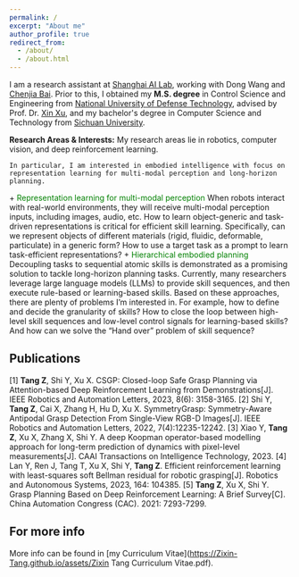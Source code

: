 ```yaml
---
permalink: /
excerpt: "About me"
author_profile: true
redirect_from: 
  - /about/
  - /about.html
---
```


I am a research assistant at [Shanghai AI Lab](https://www.shlab.org.cn), working with Dong Wang and [Chenjia Bai](https://baichenjia.github.io). Prior to this, I obtained my **M.S. degree** in Control Science and Engineering from [National University of Defense Technology](https://www.nudt.edu.cn), advised by Prof. Dr. [Xin Xu](https://xueshu.baidu.com/scholarID/CN-B7736SUJ), and my bachelor's degree in Computer Science and Technology from [Sichuan University](https://www.scu.edu.cn).
    

  <p>
    <strong>Research Areas & Interests:</strong>
    My research areas lie in robotics, computer vision, and deep reinforcement learning. 
    
    In particular, I am interested in embodied intelligence with focus on representation learning for multi-modal perception and long-horizon planning.
  </p>
  + <font color='green'>Representation learning for multi-modal perception</font>
  When robots interact with real-world environments, they will receive multi-modal perception inputs, including images, audio, etc. How to learn object-generic and task-driven representations is critical for efficient skill learning. Specifically, can we represent objects of different materials (rigid, fluidic, deformable, particulate) in a generic form? How to use a target task as a prompt to learn task-efficient representations?
  + <font color='green'>Hierarchical embodied planning</font>
  Decoupling tasks to sequential atomic skills is demonstrated as a promising solution to tackle long-horizon planning tasks. Currently, many researchers leverage large language models (LLMs) to provide skill sequences, and then execute rule-based or learning-based skills. Based on these approaches, there are plenty of problems I’m interested in. For example, how to define and decide the granularity of skills? How to close the loop between high-level skill sequences and low-level control signals for learning-based skills? And how can we solve the “Hand over” problem of skill sequence?


Publications
------
[1] **Tang Z**, Shi Y, Xu X. CSGP: Closed-loop Safe Grasp Planning via Attention-based Deep Reinforcement Learning from Demonstrations[J]. IEEE Robotics and Automation Letters, 2023, 8(6): 3158-3165.
[2] Shi Y, **Tang Z**, Cai X, Zhang H, Hu D, Xu X. SymmetryGrasp: Symmetry-Aware Antipodal Grasp Detection From Single-View 
RGB-D Images[J]. IEEE Robotics and Automation Letters, 2022, 7(4):12235-12242.
[3] Xiao Y, **Tang Z**, Xu X, Zhang X, Shi Y. A deep Koopman operator-based modelling approach for long-term prediction of 
dynamics with pixel-level measurements[J]. CAAI Transactions on Intelligence Technology, 2023.
[4] Lan Y, Ren J, Tang T, Xu X, Shi Y, **Tang Z**. Efficient reinforcement learning with least-squares soft Bellman residual for robotic grasping[J]. Robotics and Autonomous Systems, 2023, 164: 104385.
[5] **Tang Z**, Xu X, Shi Y. Grasp Planning Based on Deep Reinforcement Learning: A Brief Survey[C]. China Automation Congress (CAC). 2021: 7293-7299.



For more info
------
More info can be found in [my Curriculum Vitae](https://Zixin-Tang.github.io/assets/Zixin Tang Curriculum Vitae.pdf).
